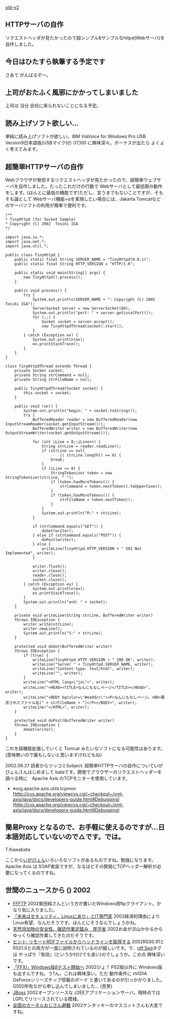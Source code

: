 [old-v2](ig020618-orig.html)

## HTTPサーバの自作

リクエストヘッダが見たかったので超シンプル&サンプルなhttpd(Webサーバ)を自作しました。


## 今日はひたすら執筆する予定です

さあて がんばるぞ～。

## 上司がおたふく風邪にかかってしまいました

上司は 当分 会社に来られないことになる予定。

## 読み上げソフト欲しい…

単純に読み上げソフトが欲しい。IBM ViaVoice for Windows Pro USB Version9日本語版(USBマイク付) \17,100 に興味深々。ボーナスが出たら よくよく考えてみます。

## 超簡単HTTPサーバの自作

Webブラウザが発信するリクエストヘッダが見たかったので、超簡単ウェブサーバを自作しました。たったこれだけの行数で
Webサーバとして最低限の動作をします。(ほんとに最低の機能です)ただし、言うまでもないことですが、そもそも論として Webサーバ機能+αを実現したい場合には、Jakarta
Tomcatなどのサーバソフトの利用が簡単で便利です。

```
/**
* TinyHttpd (for Socket Sample)
* Copyright (C) 2002  Tosiki IGA
*/

import java.io.*;
import java.net.*;
import java.util.*;

public class TinyHttpd {
    public static final String SERVER_NAME = "TinyHttpd(0.0.1)";
    public static final String HTTP_VERSION = "HTTP/1.0";

    public static void main(String[] args) {
        new TinyHttpd().process();
    }

    public void process() {
        try {
            System.out.println(SERVER_NAME + ": Copyright (C) 2002 Tosiki IGA");
            ServerSocket server = new ServerSocket(80);
            System.out.println("port: " + server.getLocalPort());
            for (;;) {
                Socket socket = server.accept();
                new TinyHttpdThread(socket).start();
            }
        } catch (Exception ex) {
            System.out.println(ex);
            ex.printStackTrace();
        }
    }
}

class TinyHttpdThread extends Thread {
    private Socket socket;
    private String strCommand = null;
    private String strFileName = null;

    public TinyHttpdThread(Socket socket) {
        this.socket = socket;
    }

    public void run() {
        System.out.println("begin: " + socket.toString());
        try {
            BufferedReader reader = new BufferedReader(new InputStreamReader(socket.getInputStream()));
            BufferedWriter writer = new BufferedWriter(new OutputStreamWriter(socket.getOutputStream()));

            for (int iLine = 0;;iLine++) {
                String strLine = reader.readLine();
                if (strLine == null
                        || strLine.length() == 0) {
                    break;
                }
                if (iLine == 0) {
                    StringTokenizer token = new StringTokenizer(strLine, " ");
                    if (token.hasMoreTokens()) {
                        strCommand = token.nextToken().toUpperCase();
                    }
                    if (token.hasMoreTokens()) {
                        strFileName = token.nextToken();
                    }
                }
                System.out.println("R:" + strLine);
            }

            if (strCommand.equals("GET")) {
                doGet(writer);
            } else if (strCommand.equals("POST")) {
                doPost(writer);
            } else {
                writeLine(TinyHttpd.HTTP_VERSION + " 501 Not Implemented", writer);
            }

            writer.flush();
            writer.close();
            reader.close();
            socket.close();
        } catch (Exception ex) {
            System.out.println(ex);
            ex.printStackTrace();
        }
        System.out.println("end: " + socket);
    }

    private void writeLine(String strLine, BufferedWriter writer)
    throws IOException {
        writer.write(strLine);
        writer.newLine();
        System.out.println("S:" + strLine);
    }

    protected void doGet(BufferedWriter writer)
    throws IOException {
        if (true) {
            writeLine(TinyHttpd.HTTP_VERSION + " 200 OK", writer);
            writeLine("Server " + TinyHttpd.SERVER_NAME, writer);
            writeLine("Content-type: text/html", writer);
            writeLine("", writer);
        }
        writeLine("<HTML lang=\"ja\">", writer);
        writeLine("<HEAD><TITLE>なんにもなしページ</TITLE></HEAD>", writer);
        writeLine("<BODY bgcolor=\"#eeddcc\"><P>なんにもなしページ。<BR>要求されたファイル名[" + strFileName + "]</P></BODY>", writer);
        writeLine("</HTML>", writer);
    }

    protected void doPost(BufferedWriter writer)
    throws IOException {
        doGet(writer);
    }
}
```


これを超機能拡張していくと Tomcat みたいなソフトになる可能性はあります。(意味無いので誰もしないと思いますけれどもね)

2002.06.27 読者からツッコミSubject:  超簡単HTTPサーバの自作についていがぴょんさんはじめまして bataです。開発でブラウザーのリクエストヘッダーを調べる時に　Apache Axis のTCPモニターを使用しています。

* ※org.apache.axis.utils.tcpmon 
  [http://cvs.apache.org/viewcvs.cgi/~checkout~/xml-axis/java/docs/developers-guide.html#Debugging](http://cvs.apache.org/viewcvs.cgi/~checkout~/xml-axis/java/docs/developers-guide.html#Debugging)

簡易Proxy となるので、お手軽に使えるのですが…日本語対応していないので△です。では。
----------------------------------------
T.Kawabata

ここから[いがぴょん](http://www.igapyon.jp/igapyon/diary/memo/memoigapyon.html)いろいろなソフトがあるものですね。勉強になります。
Apache Axis は SOAP実装ですが、なるほどその開発にTCPヘッダー解析が必要になってくるのですね。

## 世間のニュースから () 2002

* [FFFTP](http://www2.biglobe.ne.jp/~sota/ffftp.html)  2002曽田純さんという方が書いたWindows用ftpクライアント。かなり気に入りました。
* [「未来はセキュリティ、Linuxにあり」とIT専門家](http://www.zdnet.co.jp/news/0206/17/ne00_survey.html)  2002経済的理由によりLinux有望、なんだそうです。ほんとにそうなんでしょうかね。
* [天然添加物の安全性、確認作業足踏み　厚労省](http://www.asahi.com/national/update/0618/004.html)  2002お金が沢山かかるから ゆっくり確認作業してきたのだそうです。
* [ヒント: リモートRDFファイルからヘッドラインを取得する](http://www-6.ibm.com/jp/developerworks/xml/020614/j_x-tiphdln.html)  2002RSS0.91と RSS1.0との両方が一度に説明されているのが嬉しいです。で、<rdf:Seq>タグは やっぱり『有効』(というか付けても良い)のでしょうか。この点 興味深いです。
* [「FFXI」Windows版βテスト開始へ](http://www.zdnet.co.jp/news/0206/17/njbt_09.html)  2002ひょ？ PS2版以外に Windows版も出すんですね。う?ん。これは興味深い。ただ 動作条件に nVIDIA GeForceシリーズチップ搭載のボード と書いてあるのが引っかかりました。G550所有ながら申し込んでしまいました… (苦笑)
* [JBoss](http://www.jboss.org/)  2002オープンソースな J2EEアプリケーションサーバ。現時点では LGPLでリリースされている模様。
* [全国のカーネルおじさん避難](http://www.daily.co.jp/gossip/gs20020616043063.html)  2002ケンタッキーのマスコットさんも大変ですね。